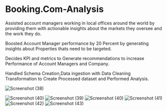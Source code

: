# Booking.Com-Analysis

 
 
 Assisted account managers working in local offices around the world by providing them with actionable insights about the markets they oversee and the work they do.

Boosted Account Manager performance by 20 Percent by generating insights about Properties thats need to be targeted.

Decides KPI and metrics to Generate recommendations to increase Performance of Account Managers and Company.

Handled Schema Creation,Data ingestion with Data Cleaning Transformation to Create Processed dataset and Performed Analysis.

![Screenshot (38)](https://user-images.githubusercontent.com/64656456/168226740-9b599b73-93db-4a73-b1c5-ca6b9a9e4fae.png)



![Screenshot (40)](https://user-images.githubusercontent.com/64656456/168226735-f8fb81f3-4d20-4387-a118-0bef99138ba0.png)
![Screenshot (39)](https://user-images.githubusercontent.com/64656456/168227023-fdddc3a3-2412-4464-81ed-103ba57002f3.png)
![Screenshot (40)](https://user-images.githubusercontent.com/64656456/168227029-aea1e54b-a4a7-4967-bcce-cb435aaeb2f2.png)
![Screenshot (41)](https://user-images.githubusercontent.com/64656456/168227039-e458fe94-eb85-4465-a450-0f1f07d75761.png)
![Screenshot (42)](https://user-images.githubusercontent.com/64656456/168227044-3cd34fbd-8da8-4cb8-aa3f-fbe92f31e9ba.png)
![Screenshot (43)](https://user-images.githubusercontent.com/64656456/168227053-9eac7f0e-893f-404a-ac3d-6366acc41468.png)

